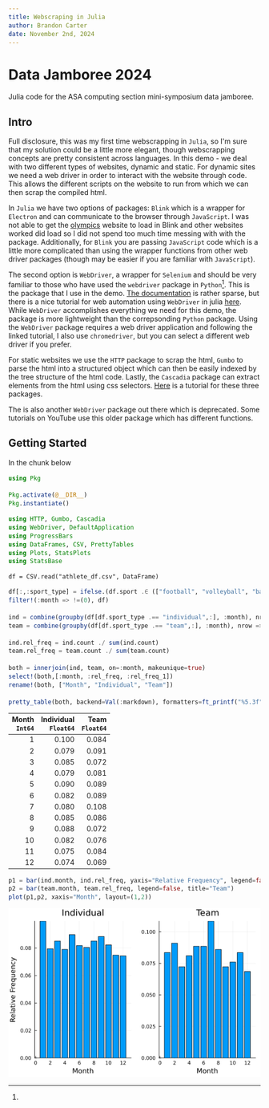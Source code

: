 ```yaml
---
title: Webscraping in Julia
author: Brandon Carter
date: November 2nd, 2024
---
```


# Data Jamboree 2024
Julia code for the ASA computing section mini-symposium data jamboree. 

## Intro
Full disclosure, this was my first time webscrapping in `Julia`, so I'm sure that my solution could be a little more elegant, though webscrapping concepts are pretty consistent across languages.
In this demo - we deal with two different types of websites, dynamic and static.
For dynamic sites we need a web driver in order to interact with the website through code.
This allows the different scripts on the website to run from which we can then scrap the compiled html. 

In `Julia` we have two options of packages: `Blink` which is a wrapper for `Electron` and can communicate to the browser through `JavaScript`.
I was not able to get the [olympics](https://olympics.com/en/paris-2024/athletes/artistic-gymnastics) website to load in Blink and other websites worked did load so I did not spend too much time messing with with the package.
Additionally, for `Blink` you are passing `JavaScript` code which is a little more complicated than using the wrapper functions from other web driver packages (though may be easier if you are familiar with `JavaScript`).

The second option is `WebDriver`, a wrapper for `Selenium` and should be very familiar to those who have used the `webdriver` package in `Python`[^1]. 
This is the package that I use in the demo. 
[The documentation](https://nosferican.github.io/WebDriver.jl/dev/) is rather sparse, but there is a nice tutorial for web automation using `WebDriver` in julia [here](https://www.youtube.com/watch?v=KWYNlIOxQpo).
While `WebDriver` accomplishes everything we need for this demo, the package is more lightweight than the correpsonding `Python` package.
Using the `WebDriver` package requires a web driver application and following the linked tutorial, I also use `chromedriver`, but you can select a different web driver if you prefer.

For static websites we use the `HTTP` package to scrap the html, `Gumbo` to parse the html into a structured object which can then be easily indexed by the tree structure of the html code.
Lastly, the `Cascadia` package can extract elements from the html using css selectors.
[Here](https://www.youtube.com/watch?v=qv7M5oBZPWE) is a tutorial for these three packages. 

[^1]:
  The is also another `WebDriver` package out there which is deprecated. Some tutorials on YouTube use this older package which has different functions.

## Getting Started
In the chunk below 
```julia
using Pkg

Pkg.activate(@__DIR__)
Pkg.instantiate()
```

```julia
using HTTP, Gumbo, Cascadia
using WebDriver, DefaultApplication
using ProgressBars
using DataFrames, CSV, PrettyTables
using Plots, StatsPlots
using StatsBase
```




```julia; results = "hidden"
df = CSV.read("athlete_df.csv", DataFrame)
```


```julia
df[:,:sport_type] = ifelse.(df.sport .∈ (["football", "volleyball", "basketball"],), "team", "individual")
filter!(:month => !=(0), df)

ind = combine(groupby(df[df.sport_type .== "individual",:], :month), nrow => :count)
team = combine(groupby(df[df.sport_type .== "team",:], :month), nrow => :count)

ind.rel_freq = ind.count ./ sum(ind.count)
team.rel_freq = team.count ./ sum(team.count)

both = innerjoin(ind, team, on=:month, makeunique=true)
select!(both,[:month, :rel_freq, :rel_freq_1])
rename!(both, ["Month", "Individual", "Team"])

pretty_table(both, backend=Val(:markdown), formatters=ft_printf("%5.3f", [2,3]))
```
| **Month**<br>`Int64` | **Individual**<br>`Float64` | **Team**<br>`Float64` |
|---------------------:|----------------------------:|----------------------:|
| 1                    | 0.100                       | 0.084                 |
| 2                    | 0.079                       | 0.091                 |
| 3                    | 0.085                       | 0.072                 |
| 4                    | 0.079                       | 0.081                 |
| 5                    | 0.090                       | 0.089                 |
| 6                    | 0.082                       | 0.089                 |
| 7                    | 0.080                       | 0.108                 |
| 8                    | 0.085                       | 0.086                 |
| 9                    | 0.088                       | 0.072                 |
| 10                   | 0.082                       | 0.076                 |
| 11                   | 0.075                       | 0.084                 |
| 12                   | 0.074                       | 0.069                 |


```julia
p1 = bar(ind.month, ind.rel_freq, yaxis="Relative Frequency", legend=false, title="Individual")
p2 = bar(team.month, team.rel_freq, legend=false, title="Team")
plot(p1,p2, xaxis="Month", layout=(1,2))
```

![](figures/fig1.png)